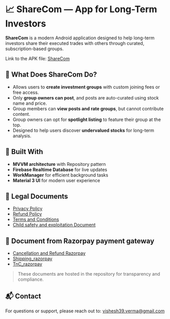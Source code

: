 # 📈 ShareCom — App for Long-Term Investors

**ShareCom** is a modern Android application designed to help long-term investors share their executed trades with others through curated, subscription-based groups.

Link to the APK file: [ShareCom](ShareCom.apk)

## 🚀 What Does ShareCom Do?

- Allows users to **create investment groups** with custom joining fees or free access.
- Only **group owners can post**, and posts are auto-curated using stock name and price.
- Group members can **view posts and rate groups**, but cannot contribute content.
- Group owners can opt for **spotlight listing** to feature their group at the top.
- Designed to help users discover **undervalued stocks** for long-term analysis.

## 🧠 Built With

- **MVVM architecture** with Repository pattern
- **Firebase Realtime Database** for live updates
- **WorkManager** for efficient background tasks
- **Material 3 UI** for modern user experience

## 📄 Legal Documents

- [Privacy Policy](privacy.html)
- [Refund Policy](refund.html)
- [Terms and Conditions](terms.html)
- [Child safety and exploitation Document](CSAE.html)

## 📄 Document from Razorpay payment gateway

- [Cancellation and Refund Razorpay](https://merchant.razorpay.com/policy/RaPbjA7BAyyv0u/refund)
- [Shipping_razorpay](https://merchant.razorpay.com/policy/RaPbjA7BAyyv0u/shipping)
- [TnC_razorpay](https://merchant.razorpay.com/policy/RaPbjA7BAyyv0u/terms)

> These documents are hosted in the repository for transparency and compliance.

## 📬 Contact

For questions or support, please reach out to: vishesh39.verma@gmail.com
